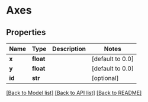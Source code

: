 # Axes

## Properties
Name | Type | Description | Notes
------------ | ------------- | ------------- | -------------
**x** | **float** |  | [default to 0.0]
**y** | **float** |  | [default to 0.0]
**id** | **str** |  | [optional] 

[[Back to Model list]](../README.md#documentation-for-models) [[Back to API list]](../README.md#documentation-for-api-endpoints) [[Back to README]](../README.md)


